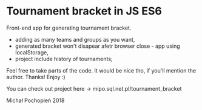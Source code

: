 # Tournament bracket in JS ES6
Front-end app for generating tournament bracket.
- adding as many teams and groups as you want,
- generated bracket won't disapear afetr browser close - app using localStorage,
- project include history of tournaments;

Feel free to take parts of the code. It would be nice tho, if you'll mention the author. Thanks! Enjoy :)

You can check out project here -> mipo.sql.net.pl/tournament_bracket

Michał Pochopień 2018
